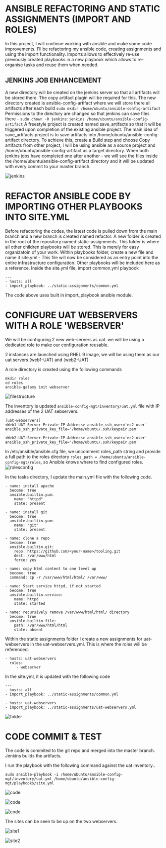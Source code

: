 # ANSIBLE REFACTORING AND STATIC ASSIGNMENTS (IMPORT AND ROLES)

In this project, I will continue working with ansible and make some code improvements. I'll be refactoring my ansible code, creating assignments and using the import functionality. Imports allows to effectively re-use previously created playbooks in a new playbook which allows to re-organise tasks and reuse them when needed. 

## JENKINS JOB ENHANCEMENT
A new directory will be created on the jenkins server so that all artifacts will be stored there. The copy artifact plugin will be required for this. 
The new directory created is ansible-config-artifact where we will store there all artifacts after each build 
`sudo mkdir /home/ubuntu/ansible-config-artifact`
Permissions to the directory are changed so that jenkins can save files there - `sudo chown -R jenkins:jenkins /home/ubuntu/ansible-config-artifact`
A freestyle project is created named save_artifacts so that it will be triggered upon completion of the existing ansible project. The main idea of save_artifacts project is to save artifacts into /home/ubuntu/ansible-config-artifact directory. To achieve this, create a Build step and choose Copy artifacts from other project, I will be using ansible as a source project and /home/ubuntu/ansible-config-artifact as a target directory.
When both jenkins jobs have completed one after another - we will see the files inside the /home/ubuntu/ansible-config-artifact directory and it will be updated with every commit to your master branch.

![jenkins](./IMAGES/copy_artifact.PNG)

# REFACTOR ANSIBLE CODE BY IMPORTING OTHER PLAYBOOKS INTO SITE.YML

Before refactoring the codes, the latest code is pulled down from the main branch and a new branch is created named refactor.
A new folder is created in the root of the repository named static-assignments. This folder is where all other children playbooks will be stored. This is merely for easy organizatoin of your work. Within playbooks folder, create a new file and name it site.yml - This file will now be considered as an entry point into the entire infrastructure configuration. Other playbooks will be included here as a reference. 
Inside the site.yml file, import common.yml playbook

```
---
- hosts: all
- import_playbook: ../static-assignments/common.yml

```

The code above uses built in import_playbook ansible module. 

# CONFIGURE UAT WEBSERVERS WITH A ROLE 'WEBSERVER'

We will be configuring 2 new web-servers as uat. we will be using a dedicated role to make our configuration reusable. 

2 instances are launched using RHEL 9 image, we will be using them as our uat servers (web1-UAT) and (web2-UAT)

A role directory is created using the following commands

```
mkdir roles
cd roles
ansible-galaxy init webserver
```

![filestructure](./IMAGES/tree.PNG)

The inventory is updated `ansible-config-mgt/inventory/uat.yml` file with IP addresses of the 2 UAT sebservers. 

```
[uat-webservers]
<Web1-UAT-Server-Private-IP-Address> ansible_ssh_user='ec2-user' ansible_ssh_private_key_file='/home/ubuntu/.ssh/keypair.pem'

<Web2-UAT-Server-Private-IP-Address> ansible_ssh_user='ec2-user' ansible_ssh_private_key_file='/home/ubuntu/.ssh/keypair.pem'
```
In /etc/ansible/ansible.cfg file, we uncomment roles_path string and provide a full path to the roles directory `roles_path = /home/ubuntu/ansible-config-mgt/roles`, so Ansible knows where to find configured roles.
![rolesconfig](./IMAGES/rolesconfig.PNG)

In the tasks directory, I update the main.yml file with the following code. 

```
- name: install apache
  become: true
  ansible.builtin.yum:
    name: "httpd"
    state: present

- name: install git
  become: true
  ansible.builtin.yum:
    name: "git"
    state: present

- name: clone a repo
  become: true
  ansible.builtin.git:
    repo: https://github.com/<your-name>/tooling.git
    dest: /var/www/html
    force: yes

- name: copy html content to one level up
  become: true
  command: cp -r /var/www/html/html/ /var/www/

- name: Start service httpd, if not started
  become: true
  ansible.builtin.service:
    name: httpd
    state: started

- name: recursively remove /var/www/html/html/ directory
  become: true
  ansible.builtin.file:
    path: /var/www/html/html
    state: absent

```

Within the static assignments folder I create a new assignments for uat-webservers in the uat-webservers.yml. This is where the roles will be referenced. 

```---
- hosts: uat-webservers
  roles:
     - webserver

```

In the site.yml, it is updated with the following code

```
---
- hosts: all
- import_playbook: ../static-assignments/common.yml

- hosts: uat-webservers
- import_playbook: ../static-assignments/uat-webservers.yml

```

![folder](./IMAGES/folderstructure.PNG)

# CODE COMMIT & TEST 

The code is commited to the git repo and merged into the master branch. Jenkins builds the artifacts. 

I run the playbook with the following command against the uat inventory..
```
sudo ansible-playbook -i /home/ubuntu/ansible-config-mgt/inventory/uat.yml /home/ubuntu/ansible-config-mgt/playbooks/site.yml

```

![code](./IMAGES/gitpush.PNG)

![code](./IMAGES/commit&merge.PNG)

![code](./IMAGES/jenkinsbuild.PNG)

The sites can be seen to be up on the two webservers. 

![site1](./IMAGES/site1.PNG)

![site2](./IMAGES/site2.PNG)

